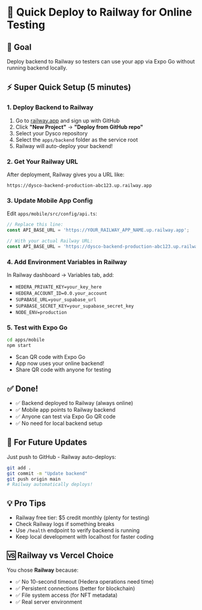 # 🚀 Quick Deploy to Railway for Online Testing

## 🎯 Goal
Deploy backend to Railway so testers can use your app via Expo Go without running backend locally.

## ⚡ Super Quick Setup (5 minutes)

### 1. Deploy Backend to Railway
1. Go to [railway.app](https://railway.app) and sign up with GitHub
2. Click **"New Project"** → **"Deploy from GitHub repo"**
3. Select your Dysco repository
4. Select the `apps/backend` folder as the service root
5. Railway will auto-deploy your backend!

### 2. Get Your Railway URL
After deployment, Railway gives you a URL like:
```
https://dysco-backend-production-abc123.up.railway.app
```

### 3. Update Mobile App Config
Edit `apps/mobile/src/config/api.ts`:
```typescript
// Replace this line:
const API_BASE_URL = 'https://YOUR_RAILWAY_APP_NAME.up.railway.app';

// With your actual Railway URL:
const API_BASE_URL = 'https://dysco-backend-production-abc123.up.railway.app';
```

### 4. Add Environment Variables in Railway
In Railway dashboard → Variables tab, add:
- `HEDERA_PRIVATE_KEY=your_key_here`
- `HEDERA_ACCOUNT_ID=0.0.your_account`
- `SUPABASE_URL=your_supabase_url`
- `SUPABASE_SECRET_KEY=your_supabase_secret_key`
- `NODE_ENV=production`

### 5. Test with Expo Go
```bash
cd apps/mobile
npm start
```
- Scan QR code with Expo Go
- App now uses your online backend!
- Share QR code with anyone for testing

## ✅ Done!
- ✅ Backend deployed to Railway (always online)
- ✅ Mobile app points to Railway backend
- ✅ Anyone can test via Expo Go QR code
- ✅ No need for local backend setup

## 🔄 For Future Updates
Just push to GitHub - Railway auto-deploys:
```bash
git add .
git commit -m "Update backend"
git push origin main
# Railway automatically deploys!
```

## 💡 Pro Tips
- Railway free tier: $5 credit monthly (plenty for testing)
- Check Railway logs if something breaks
- Use `/health` endpoint to verify backend is running
- Keep local development with localhost for faster coding

## 🆚 Railway vs Vercel Choice
You chose **Railway** because:
- ✅ No 10-second timeout (Hedera operations need time)
- ✅ Persistent connections (better for blockchain)
- ✅ File system access (for NFT metadata)
- ✅ Real server environment